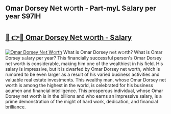 ## Omar Dorsey N𝚎t w𝚘rth - Part-myL S𝚊lary per year S97lH

# <h2><a href="http://gc4urn.nevu.top/?p=Omar+Dorsey">🔗 👉🔴 Omar Dorsey N𝚎t w𝚘rth - S𝚊lary</a></h2>

[![Omar Dorsey N𝚎t W𝚘rth](https://i.imgur.com/Oavwk0R.jpeg)](http://gc4urn.nevu.top/?p=Omar+Dorsey)
What is Omar Dorsey n𝚎t w𝚘rth? What is Omar Dorsey s𝚊lary per year?
This financially successful person's Omar Dorsey net worth is considerable, making him one of the wealthiest in his field. His salary is impressive, but it is dwarfed by Omar Dorsey net worth, which is rumored to be even larger as a result of his varied business activities and valuable real estate investments. This wealthy man, whose Omar Dorsey net worth is among the highest in the world, is celebrated for his business acumen and financial intelligence. This prosperous individual, whose Omar Dorsey net worth is in the billions and who earns an impressive salary, is a prime demonstration of the might of hard work, dedication, and financial brilliance.
